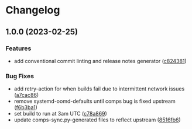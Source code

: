 # Changelog

## 1.0.0 (2023-02-25)


### Features

* add conventional commit linting and release notes generator ([c824381](https://github.com/ublue-os/mate/commit/c824381214e52786a059d4fada98c197cd8660d3))


### Bug Fixes

* add retry-action for when builds fail due to intermittent network issues ([a7cac86](https://github.com/ublue-os/mate/commit/a7cac863001ece120c01c0495f82742288426e43))
* remove systemd-oomd-defaults until comps bug is fixed upstream ([f6b3ba1](https://github.com/ublue-os/mate/commit/f6b3ba1da2a56aafd8e54e66dcf2cb0418855455))
* set build to run at 3am UTC ([c78a869](https://github.com/ublue-os/mate/commit/c78a869ddf6fd3908f91b753ad6bed115dc676f2))
* update comps-sync.py-generated files to reflect upstream ([8516fb6](https://github.com/ublue-os/mate/commit/8516fb61ab07cd29bf76ef1fb91364a4664e4c20))

